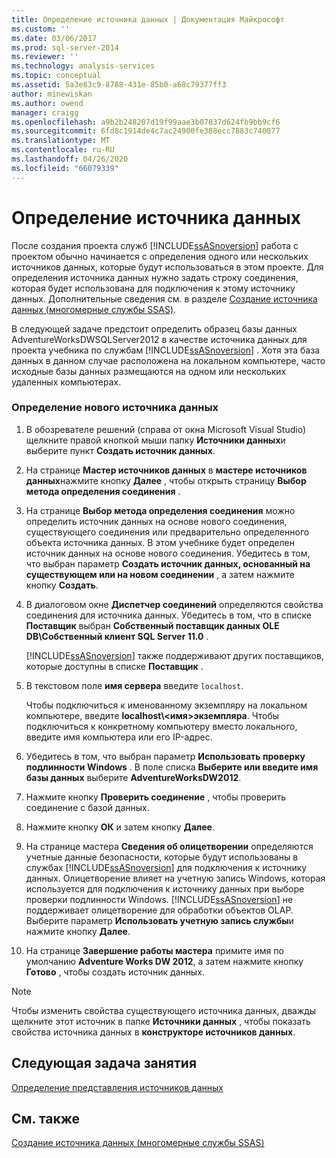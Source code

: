 ```yaml
---
title: Определение источника данных | Документация Майкрософт
ms.custom: ''
ms.date: 03/06/2017
ms.prod: sql-server-2014
ms.reviewer: ''
ms.technology: analysis-services
ms.topic: conceptual
ms.assetid: 5a3e83c9-8788-431e-85b0-a68c79377ff3
author: minewiskan
ms.author: owend
manager: craigg
ms.openlocfilehash: a9b2b248207d19f99aae3b07837d624fb9bb9cf6
ms.sourcegitcommit: 6fd8c1914de4c7ac24900fe388ecc7883c740077
ms.translationtype: MT
ms.contentlocale: ru-RU
ms.lasthandoff: 04/26/2020
ms.locfileid: "66079339"
---
```

# <a name="defining-a-data-source"></a>Определение источника данных
  После создания проекта служб [!INCLUDE[ssASnoversion](../includes/ssasnoversion-md.md)] работа с проектом обычно начинается с определения одного или нескольких источников данных, которые будут использоваться в этом проекте. Для определения источника данных нужно задать строку соединения, которая будет использована для подключения к этому источнику данных. Дополнительные сведения см. в разделе [Создание источника данных (многомерные службы SSAS)](multidimensional-models/create-a-data-source-ssas-multidimensional.md).  
  
 В следующей задаче предстоит определить образец базы данных AdventureWorksDWSQLServer2012 в качестве источника данных для проекта учебника по службам [!INCLUDE[ssASnoversion](../includes/ssasnoversion-md.md)] . Хотя эта база данных в данном случае расположена на локальном компьютере, часто исходные базы данных размещаются на одном или нескольких удаленных компьютерах.  
  
### <a name="to-define-a-new-data-source"></a>Определение нового источника данных  
  
1.  В обозревателе решений (справа от окна Microsoft Visual Studio) щелкните правой кнопкой мыши папку **Источники данных**и выберите пункт **Создать источник данных**.  
  
2.  На странице **Мастер источников данных** в **мастере источников данных**нажмите кнопку **Далее** , чтобы открыть страницу **Выбор метода определения соединения** .  
  
3.  На странице **Выбор метода определения соединения** можно определить источник данных на основе нового соединения, существующего соединения или предварительно определенного объекта источника данных. В этом учебнике будет определен источник данных на основе нового соединения. Убедитесь в том, что выбран параметр **Создать источник данных, основанный на существующем или на новом соединении** , а затем нажмите кнопку **Создать**.  
  
4.  В диалоговом окне **Диспетчер соединений** определяются свойства соединения для источника данных. Убедитесь в том, что в списке **Поставщик** выбран **Собственный поставщик данных OLE DB\Собственный клиент SQL Server 11.0** .  
  
     [!INCLUDE[ssASnoversion](../includes/ssasnoversion-md.md)] также поддерживают других поставщиков, которые доступны в списке **Поставщик** .  
  
5.  В текстовом поле **имя сервера** введите `localhost`.  
  
     Чтобы подключиться к именованному экземпляру на локальном компьютере, введите **localhost\\<имя\>экземпляра**. Чтобы подключиться к конкретному компьютеру вместо локального, введите имя компьютера или его IP-адрес.  
  
6.  Убедитесь в том, что выбран параметр **Использовать проверку подлинности Windows** . В поле списка **Выберите или введите имя базы данных** выберите **AdventureWorksDW2012**.  
  
7.  Нажмите кнопку **Проверить соединение** , чтобы проверить соединение с базой данных.  
  
8.  Нажмите кнопку **ОК** и затем кнопку **Далее**.  
  
9. На странице мастера **Сведения об олицетворении** определяются учетные данные безопасности, которые будут использованы в службах [!INCLUDE[ssASnoversion](../includes/ssasnoversion-md.md)] для подключения к источнику данных. Олицетворение влияет на учетную запись Windows, которая используется для подключения к источнику данных при выборе проверки подлинности Windows. [!INCLUDE[ssASnoversion](../includes/ssasnoversion-md.md)] не поддерживает олицетворение для обработки объектов OLAP. Выберите параметр **Использовать учетную запись службы**и нажмите кнопку **Далее**.  
  
10. На странице **Завершение работы мастера** примите имя по умолчанию **Adventure Works DW 2012**, а затем нажмите кнопку **Готово** , чтобы создать источник данных.  
  
> [!NOTE]  
>  Чтобы изменить свойства существующего источника данных, дважды щелкните этот источник в папке **Источники данных** , чтобы показать свойства источника данных в **конструкторе источников данных**.  
  
## <a name="next-task-in-lesson"></a>Следующая задача занятия  
 [Определение представления источников данных](lesson-1-3-defining-a-data-source-view.md)  
  
## <a name="see-also"></a>См. также  
 [Создание источника данных (многомерные службы SSAS)](multidimensional-models/create-a-data-source-ssas-multidimensional.md)  
  
  
